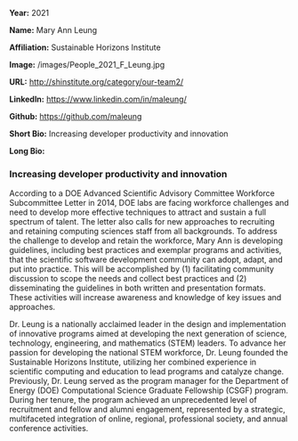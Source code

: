 **Year:** 2021

**Name:** Mary Ann Leung

**Affiliation:** Sustainable Horizons Institute

**Image:** /images/People_2021_F_Leung.jpg

**URL:** http://shinstitute.org/category/our-team2/

**LinkedIn:** https://www.linkedin.com/in/maleung/

**Github:** https://github.com/maleung

**Short Bio:** Increasing developer productivity and innovation 

**Long Bio:**
### Increasing developer productivity and innovation 
According to a DOE Advanced Scientific Advisory Committee Workforce Subcommittee Letter in 2014, DOE labs are facing workforce challenges and need to develop more effective techniques to attract and sustain a full spectrum of talent. The letter also calls for new approaches to recruiting and retaining computing sciences staff from all backgrounds. To address the challenge to develop and retain the workforce, Mary Ann is developing guidelines, including best practices and exemplar programs and activities, that the scientific software development community can adopt, adapt, and put into practice. This will be accomplished by (1) facilitating community discussion to scope the needs and collect best practices and (2) disseminating the guidelines in both written and presentation formats. These activities will increase awareness and knowledge of key issues and approaches.

Dr. Leung is a nationally acclaimed leader in the design and implementation of innovative programs aimed at developing the next generation of science, technology, engineering, and mathematics (STEM) leaders. To advance her passion for developing the national STEM workforce, Dr. Leung founded the Sustainable Horizons Institute, utilizing her combined experience in scientific computing and education to lead programs and catalyze change. Previously, Dr. Leung served as the program manager for the Department of Energy (DOE) Computational Science Graduate Fellowship (CSGF) program. During her tenure, the program achieved an unprecedented level of recruitment and fellow and alumni engagement, represented by a strategic, multifaceted integration of online, regional, professional society, and annual conference activities. 
